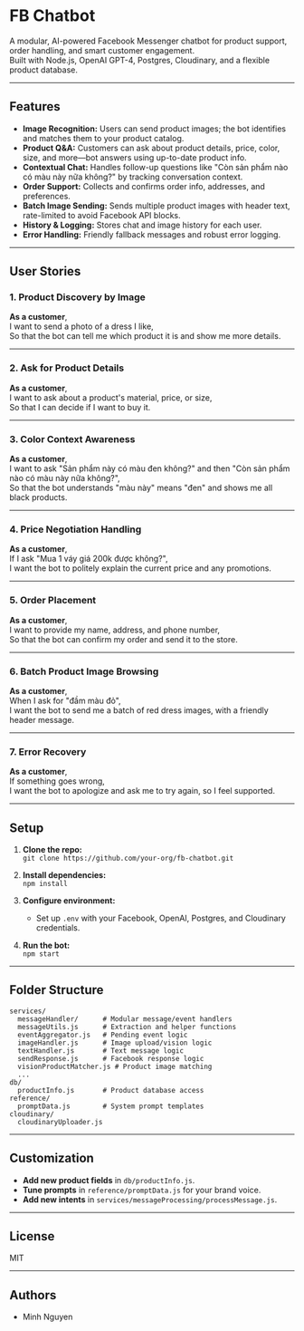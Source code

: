 # FB Chatbot

A modular, AI-powered Facebook Messenger chatbot for product support, order handling, and smart customer engagement.  
Built with Node.js, OpenAI GPT-4, Postgres, Cloudinary, and a flexible product database.

---

## Features

- **Image Recognition:** Users can send product images; the bot identifies and matches them to your product catalog.
- **Product Q&A:** Customers can ask about product details, price, color, size, and more—bot answers using up-to-date product info.
- **Contextual Chat:** Handles follow-up questions like "Còn sản phẩm nào có màu này nữa không?" by tracking conversation context.
- **Order Support:** Collects and confirms order info, addresses, and preferences.
- **Batch Image Sending:** Sends multiple product images with header text, rate-limited to avoid Facebook API blocks.
- **History & Logging:** Stores chat and image history for each user.
- **Error Handling:** Friendly fallback messages and robust error logging.

---

## User Stories

### 1. Product Discovery by Image

**As a customer**,  
I want to send a photo of a dress I like,  
So that the bot can tell me which product it is and show me more details.

---

### 2. Ask for Product Details

**As a customer**,  
I want to ask about a product's material, price, or size,  
So that I can decide if I want to buy it.

---

### 3. Color Context Awareness

**As a customer**,  
I want to ask "Sản phẩm này có màu đen không?" and then "Còn sản phẩm nào có màu này nữa không?",  
So that the bot understands "màu này" means "đen" and shows me all black products.

---

### 4. Price Negotiation Handling

**As a customer**,  
If I ask "Mua 1 váy giá 200k được không?",  
I want the bot to politely explain the current price and any promotions.

---

### 5. Order Placement

**As a customer**,  
I want to provide my name, address, and phone number,  
So that the bot can confirm my order and send it to the store.

---

### 6. Batch Product Image Browsing

**As a customer**,  
When I ask for "đầm màu đỏ",  
I want the bot to send me a batch of red dress images, with a friendly header message.

---

### 7. Error Recovery

**As a customer**,  
If something goes wrong,  
I want the bot to apologize and ask me to try again, so I feel supported.

---

## Setup

1. **Clone the repo:**  
   `git clone https://github.com/your-org/fb-chatbot.git`

2. **Install dependencies:**  
   `npm install`

3. **Configure environment:**  
   - Set up `.env` with your Facebook, OpenAI, Postgres, and Cloudinary credentials.

4. **Run the bot:**  
   `npm start`

---

## Folder Structure

```
services/
  messageHandler/      # Modular message/event handlers
  messageUtils.js      # Extraction and helper functions
  eventAggregator.js   # Pending event logic
  imageHandler.js      # Image upload/vision logic
  textHandler.js       # Text message logic
  sendResponse.js      # Facebook response logic
  visionProductMatcher.js # Product image matching
  ...
db/
  productInfo.js       # Product database access
reference/
  promptData.js        # System prompt templates
cloudinary/
  cloudinaryUploader.js
```

---

## Customization

- **Add new product fields** in `db/productInfo.js`.
- **Tune prompts** in `reference/promptData.js` for your brand voice.
- **Add new intents** in `services/messageProcessing/processMessage.js`.

---

## License

MIT

---

## Authors

- Minh Nguyen